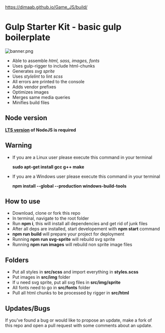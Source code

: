 https://dimaab.github.io/Game_JS/build/

# Gulp Starter Kit - basic gulp boilerplate

![banner.png](https://cdn.rawgit.com/axZerk/gulp-starter-kit/741020f0/banner.png)

* Able to assemble _html, sass, images, fonts_
* Uses gulp-rigger to include html-chunks
* Generates _svg sprite_
* Uses _stylelint_ to lint _scss_
* All errors are printed to the console
* Adds vendor prefixes
* Optimizes images
* Merges same media queries
* Minifies build files

## Node version

**[LTS version](https://nodejs.org/en/) of NodeJS is required**

## Warning

* If you are a Linux user please execute this command in your terminal

  **sudo apt-get install gcc g++ make**

* If you are a Windows user please execute this command in your terminal

  **npm install --global --production windows-build-tools**

## How to use

* Download, clone or fork this repo
* In terminal, navigate to the root folder
* Run **npm i**, this will install all dependencies and get rid of junk files
* After all deps are installed, start developement with **npm start** command
* **npm run build** will prepare your project for deployment
* Running **npm run svg-sprite** will rebuild svg sprite
* Running **npm run images** will rebuild non sprite image files

## Folders

* Put all styles in **src/scss** and import everything in **styles.scss**
* Put images in **src/img** folder
* If u need svg sprite, put all svg files in **src/img/sprite**
* All fonts need to go in **src/fonts** folder
* Pull all html chunks to be processed by rigger in **src/html**

## Updates/Bugs

If you've found a bug or would like to propose an update, make a fork of this repo and open a pull request with some comments about an update.


